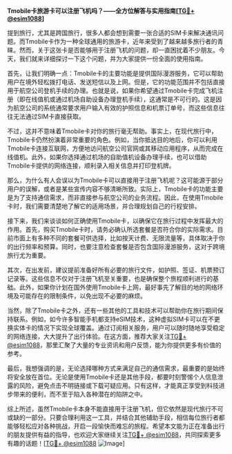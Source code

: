 **Tmobile卡旅游卡可以注册飞机吗？——全方位解答与实用指南[[TG💪+ @esim1088](https://t.me/s/esim1088)]**

提到旅行，尤其是跨国旅行，很多人都会想到需要一张合适的SIM卡来解决通讯问题。而Tmobile卡作为一种全球通用的旅游卡，近年来受到了越来越多旅行者的青睐。然而，关于这张卡是否能够用于注册飞机的问题，却一直困扰着不少朋友。今天，我们就来详细探讨一下这个问题，并为大家提供一份全面的使用指南。

首先，让我们明确一点：Tmobile卡的主要功能是提供国际漫游服务，它可以帮助用户在境外轻松拨打电话、发送短信以及上网。但是，它的功能范围并不包括直接用于航空公司登机手续的办理。也就是说，如果你希望通过Tmobile卡完成飞机注册（即在线值机或通过机场自助设备办理登机手续），这通常是不可行的。这是因为航空公司的系统通常要求用户输入有效的护照信息和机票订单号，而这些信息往往无法通过SIM卡直接获取。

不过，这并不意味着Tmobile卡对你的旅行毫无帮助。事实上，在现代旅行中，Tmobile卡仍然扮演着非常重要的角色。例如，当你抵达目的地后，你可以利用Tmobile卡连接互联网，方便地访问航空公司官网或其移动应用程序，从而完成在线值机。此外，如果你选择通过机场的自助值机设备办理手续，也可以借助Tmobile卡提供的网络连接，顺利录入相关信息并打印登机牌。

那么，为什么有人会误以为Tmobile卡可以直接用于注册飞机呢？这可能源于部分用户的误解，或者是某些宣传内容不够清晰所致。实际上，Tmobile卡的功能主要是为了支持通信需求，而非直接参与航空公司的业务流程。因此，在使用Tmobile卡时，我们需要清楚地了解它的适用场景，并合理规划自己的行程安排。

接下来，我们来谈谈如何正确使用Tmobile卡，以确保它在旅行过程中发挥最大的作用。首先，购买Tmobile卡时，请务必确认所选套餐是否符合你的实际需求。目前市面上有多种不同的套餐可供选择，比如按天计费、无限流量等，具体取决于你的出行频率和预算。同时，也要注意检查套餐是否包含国际漫游服务，这对于跨境旅行尤为重要。

其次，在出发前，建议提前准备好所有必要的旅行文件，如护照、签证、机票预订记录等。这些信息不仅对于注册飞机至关重要，也是确保整个旅程顺利进行的基础。此外，如果你计划在国外使用Tmobile卡上网，最好事先了解目的地的网络环境及可能存在的限制条件，以免出现不必要的麻烦。

当然，除了Tmobile卡之外，还有一些其他的工具和技术可以帮助你在旅行期间保持联系。例如，如今许多智能手机都支持eSIM技术，这种虚拟SIM卡可以在不更换实体卡的情况下实现全球覆盖。通过订阅相关服务，用户可以随时随地享受稳定的网络连接，大大提升了出行体验。在这方面，推荐大家关注[TG💪+ @esim1088](https://t.me/s/esim1088)，那里汇聚了大量的专业资讯和用户反馈，能为你提供更多有价值的参考。

最后，我想强调的是，无论选择哪种方式来满足自己的通信需求，最重要的是始终将安全放在首位。无论是使用Tmobile卡还是其他手段，都要时刻警惕个人信息泄露的风险，避免点击不明链接或下载可疑应用。只有这样，才能真正享受到科技进步带来的便利，而不至于陷入各种潜在的陷阱之中。

综上所述，虽然Tmobile卡本身不能直接用于注册飞机，但它依然是现代旅行不可或缺的一部分。只要合理利用这一工具，并结合其他辅助手段，相信每位旅行者都能够轻松应对各种挑战，开启一段愉快而难忘的旅程。希望本文能为正在准备出行的朋友提供有益的指导，也欢迎大家继续关注[TG💪+ @esim1088](https://t.me/s/esim1088)，共同探索更多有趣的话题！[[TG💪+ @esim1088](https://t.me/s/esim1088) ![Image](https://i.postimg.cc/4NQfJmqS/Snipaste-2025-05-13-00-14-12.png)]